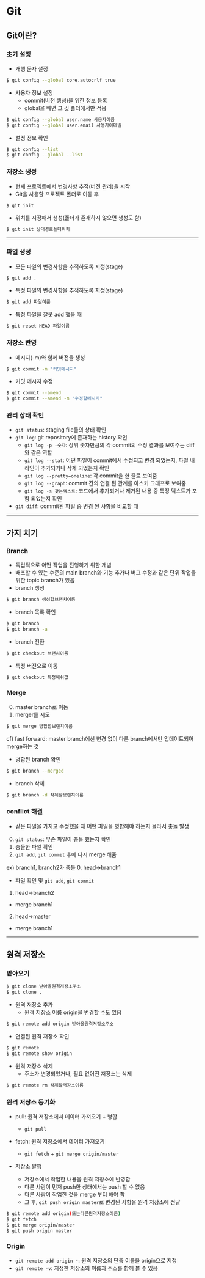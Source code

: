 # Git
## Git이란?
### 초기 설정
- 개행 문자 설정
```bash
$ git config --global core.autocrlf true
```
- 사용자 정보 설정
  - commit(버전 생성)을 위한 정보 등록
  - global을 빼면 그 깃 폴더에서만 적용
```bash
$ git config --global user.name 사용자이름
$ git config --global user.email 사용자이메일
```
- 설정 정보 확인
```bash
$ git config --list
$ git config --global --list
```
### 저장소 생성
- 현재 프로젝트에서 변경사항 추적(버전 관리)을 시작
- Git을 사용할 프로젝트 폴더로 이동 후
```bash
$ git init
```
- 위치를 지정해서 생성(폴더가 존재하지 않으면 생성도 함)
```bash
$ git init 상대경로폴더위치
```
---
### 파일 생성
- 모든 파일의 변경사항을 추적하도록 지정(stage)
```bash
$ git add .
```
- 특정 파일의 변경사항을 추적하도록 지정(stage)
```bash
$ git add 파일이름
```
- 특정 파일을 잘못 add 했을 때
```bash
$ git reset HEAD 파일이름
```

### 저장소 반영
- 메시지(-m)와 함께 버전을 생성
```bash
$ git commit -m "커밋메시지"
```
- 커밋 메시지 수정
```bash
$ git commit --amend
$ git commit --amend -m "수정할메시지"
```

### 관리 상태 확인
- `git status`: staging file들의 상태 확인
- `git log`: git repository에 존재하는 history 확인
  - `git log -p -숫자`: 상위 숫자만큼의 각 commit의 수정 결과를 보여주는 diff와 같은 역할
  - `git log --stat`: 어떤 파일이 commit에서 수정되고 변경 되었는지, 파일 내 라인이 추가되거나 삭제 되었는지 확인
  - `git log --pretty=oneline`: 각 commit을 한 줄로 보여줌
  - `git log --graph`: commit 간의 연결 된 관계를 아스키 그래프로 보여줌
  - `git log -s 찾는텍스트`: 코드에서 추가되거나 제거된 내용 중 특정 텍스트가 포함 되었는지 확인 
- `git diff`: commit된 파일 중 변경 된 사항을 비교할 때
---
## 가지 치기
### Branch
- 독립적으로 어떤 작업을 진행하기 위한 개념
- 배포할 수 있는 수준의 main branch와 기능 추가나 버그 수정과 같은 단위 작업을 위한 topic branch가 있음
- branch 생성
```bash
$ git branch 생성할브랜치이름
```
- branch 목록 확인
```bash
$ git branch
$ git branch -a
```
- branch 전환
```bash
$ git checkout 브랜치이름
```
- 특정 버전으로 이동
```bash
$ git checkout 특정해쉬값
```
### Merge
0. master branch로 이동
1. merger를 시도
```bash
$ git merge 병합할브랜치이름
```
cf) fast forward: master branch에선 변경 없이 다른 branch에서만 업데이트되어 merge하는 것
- 병합된 branch 확인
```bash
$ git branch --merged
```
- branch 삭제
```bash
$ git branch -d 삭제할브랜치이름
```

### conflict 해결
- 같은 파일을 가지고 수정했을 때 어떤 파일을 병합해야 하는지 몰라서 충돌 발생
0. `git status`: 무슨 파일이 충돌 했는지 확인
1. 충돌한 파일 확인
2. `git add`, `git commit` 후에 다시 merge 해줌

ex) branch1, branch2가 충돌
0. head->branch1
  - 파일 확인 및 `git add`, `git commit`
1. head->branch2
  - merge branch1
2. head->master
  - merge branch1
---
## 원격 저장소
### 받아오기
```bash
$ git clone 받아올원격저장소주소
$ git clone .
```
- 원격 저장소 추가
  - 원격 저장소 이름 origin을 변경할 수도 있음
```bash
$ git remote add origin 받아올원격저장소주소
```

- 연결된 원격 저장소 확인
```bash
$ git remote
$ git remote show origin
```

- 원격 저장소 삭제
  - 주소가 변경되었거나, 필요 없어진 저장소는 삭제
```bash
$ git remote rm 삭제할저장소이름
```

### 원격 저장소 동기화
- pull: 원격 저장소에서 데이터 가져오기 + 병합
  - `git pull`
- fetch: 원격 저장소에서 데이터 가져오기
  - `git fetch` + `git merge origin/master`

- 저장소 발행
  - 저장소에서 작업한 내용을 원격 저장소에 반영함
  - 다른 사람이 먼저 push한 상태에서는 push 할 수 없음
  - 다른 사람이 작업한 것을 merge 부터 해야 함
  - 그 후, `git push origin master`로 변경된 사항을 원격 저장소에 전달

```bash
$ git remote add origin(또는다른원격저장소이름)
$ git fetch
$ git merge origin/master
$ git push origin master
```

### Origin
- `git remote add origin ~`: 원격 저장소의 단축 이름을 origin으로 지정
- `git remote -v`: 지정한 저장소의 이름과 주소를 함께 볼 수 있음
